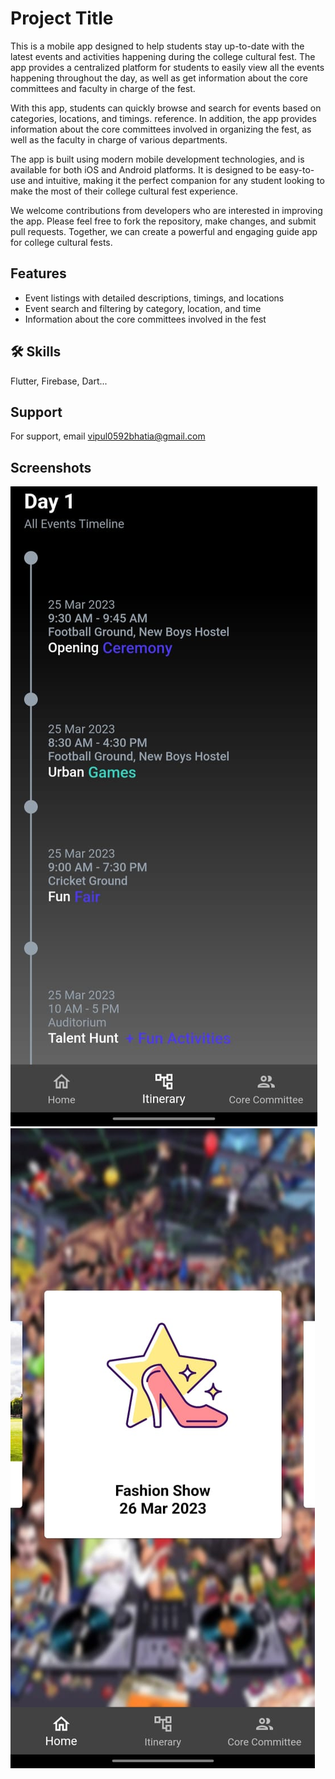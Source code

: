 
# Project Title

This is a mobile app designed to help students stay up-to-date with the latest events and activities happening during the college cultural fest. The app provides a centralized platform for students to easily view all the events happening throughout the day, as well as get information about the core committees and faculty in charge of the fest.

With this app, students can quickly browse and search for events based on categories, locations, and timings. reference. In addition, the app provides information about the core committees involved in organizing the fest, as well as the faculty in charge of various departments.

The app is built using modern mobile development technologies, and is available for both iOS and Android platforms. It is designed to be easy-to-use and intuitive, making it the perfect companion for any student looking to make the most of their college cultural fest experience.

We welcome contributions from developers who are interested in improving the app. Please feel free to fork the repository, make changes, and submit pull requests. Together, we can create a powerful and engaging guide app for college cultural fests.


## Features

- Event listings with detailed descriptions, timings, and locations
- Event search and filtering by category, location, and time
- Information about the core committees involved in the fest


## 🛠 Skills
Flutter, Firebase, Dart...


## Support

For support, email vipul0592bhatia@gmail.com 


## Screenshots

![App Screenshot](https://github.com/vipul-bhatia/ProtsahanApp/blob/master/image1.jpeg)
![App Screenshot](https://github.com/vipul-bhatia/ProtsahanApp/blob/master/image2.jpeg)

